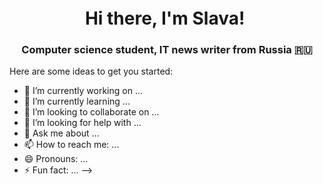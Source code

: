 <h1 align="center">Hi there, I'm <a target="_blank">Slava!</a> 
<img height="32"/></h1>
<h3 align="center">Computer science student, IT news writer from Russia 🇷🇺</h3>

Here are some ideas to get you started:

- 🔭 I’m currently working on ...
- 🌱 I’m currently learning ...
- 👯 I’m looking to collaborate on ...
- 🤔 I’m looking for help with ...
- 💬 Ask me about ...
- 📫 How to reach me: ...
- 😄 Pronouns: ...
- ⚡ Fun fact: ...
-->
